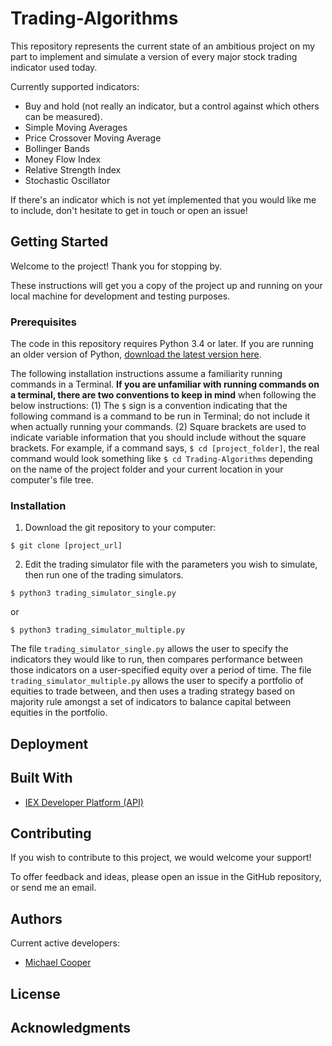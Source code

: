 # Trading-Algorithms

This repository represents the current state of an ambitious project on my part to implement and simulate a version of every major stock trading indicator used today.

Currently supported indicators:

* Buy and hold (not really an indicator, but a control against which others can be measured).
* Simple Moving Averages
* Price Crossover Moving Average
* Bollinger Bands
* Money Flow Index
* Relative Strength Index
* Stochastic Oscillator

If there's an indicator which is not yet implemented that you would like me to include, don't hesitate to get in touch or open an issue!

## Getting Started
Welcome to the project! Thank you for stopping by.

These instructions will get you a copy of the project up and running on your local machine for development and testing purposes.

### Prerequisites
The code in this repository requires Python 3.4 or later. If you are running an older version of Python, [download the latest version here](https://www.python.org/downloads/).

The following installation instructions assume a familiarity running commands in a Terminal. __If you are unfamiliar with running commands on a terminal, there are two conventions to keep in mind__ when following the below instructions: (1) The ```$``` sign is a convention indicating that the following command is a command to be run in Terminal; do not include it when actually running your commands. (2) Square brackets are used to indicate variable information that you should include without the square brackets. For example, if a command says, `$ cd [project_folder]`, the real command would look something like `$ cd Trading-Algorithms` depending on the name of the project folder and your current location in your computer's file tree.

### Installation

1. Download the git repository to your computer:
```
$ git clone [project_url]
```

2. Edit the trading simulator file with the parameters you wish to simulate, then run one of the trading simulators. 
```
$ python3 trading_simulator_single.py
```
or 
```
$ python3 trading_simulator_multiple.py
```

The file `trading_simulator_single.py` allows the user to specify the indicators they would like to run, then compares performance between those indicators on a user-specified equity over a period of time. The file `trading_simulator_multiple.py` allows the user to specify a portfolio of equities to trade between, and then uses a trading strategy based on majority rule amongst a set of indicators to balance capital between equities in the portfolio.


## Deployment


## Built With

* [IEX Developer Platform (API)](https://iextrading.com/developer/)

## Contributing

If you wish to contribute to this project, we would welcome your support!

To offer feedback and ideas, please open an issue in the GitHub repository, or send me an email. 

## Authors

Current active developers: 

* [Michael Cooper](https://github.com/cooper-mj)

## License

## Acknowledgments

